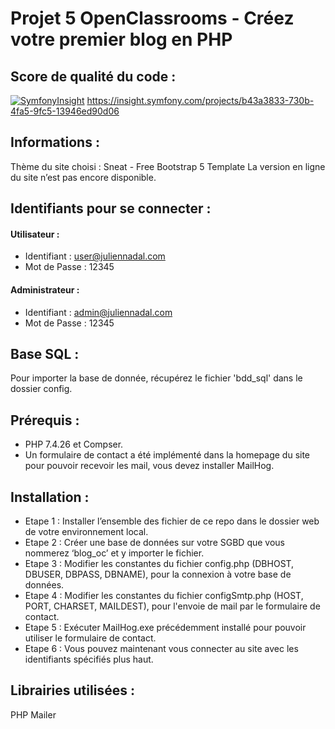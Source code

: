 # Projet 5 OpenClassrooms - Créez votre premier blog en PHP

## Score de qualité du code :
[![SymfonyInsight](https://insight.symfony.com/projects/4b43c49c-f1d8-462b-b128-23b5b30f0544/big.svg)](https://insight.symfony.com/projects/4b43c49c-f1d8-462b-b128-23b5b30f0544)
https://insight.symfony.com/projects/b43a3833-730b-4fa5-9fc5-13946ed90d06

## Informations :
Thème du site choisi : Sneat - Free Bootstrap 5 Template
La version en ligne du site n’est pas encore disponible.

## Identifiants pour se connecter :

#### Utilisateur :
* Identifiant : user@juliennadal.com
* Mot de Passe : 12345


#### Administrateur :
* Identifiant : admin@juliennadal.com
* Mot de Passe : 12345

## Base SQL :
Pour importer la base de donnée, récupérez le fichier 'bdd_sql' dans le dossier config.

## Prérequis :
* PHP 7.4.26 et Compser. 
* Un formulaire de contact a été implémenté dans la homepage du site pour pouvoir recevoir les mail, vous devez installer MailHog.


## Installation :
* Etape 1 : Installer l’ensemble des fichier de ce repo dans le dossier web de votre environnement local.
* Etape 2 : Créer une base de données sur votre SGBD que vous nommerez ‘blog_oc’ et y importer le fichier.
* Etape 3 : Modifier les constantes du fichier config.php (DBHOST, DBUSER, DBPASS, DBNAME), pour la connexion à votre base de données.
* Etape 4 : Modifier les constantes du fichier configSmtp.php (HOST, PORT, CHARSET, MAILDEST), pour l'envoie de mail par le formulaire de contact.
* Etape 5 : Exécuter MailHog.exe précédemment installé pour pouvoir utiliser le formulaire de contact. 
* Etape 6 : Vous pouvez maintenant vous connecter au site avec les identifiants spécifiés plus haut.

## Librairies utilisées :
PHP Mailer
